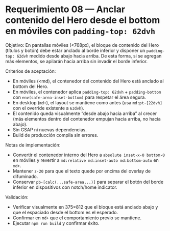 # Requerimiento 08 — Anclar contenido del Hero desde el bottom en móviles con `padding-top: 62dvh`

Objetivo: En pantallas móviles (<768px), el bloque de contenido del Hero (títulos y botón) debe estar anclado al borde inferior y disponer un `padding-top: 62dvh` medido desde abajo hacia arriba. De esta forma, si se agregan más elementos, se apilarán hacia arriba sin invadir el borde inferior.

Criterios de aceptación:
- En móviles (<md), el contenedor del contenido del Hero está anclado al bottom del Hero.
- En móviles, el contenedor aplica `padding-top: 62dvh` + `padding-bottom` con `env(safe-area-inset-bottom)` para respetar el área segura.
- En desktop (`md+`), el layout se mantiene como antes (usa `md:pt-[22dvh]` con el override existente a `63dvh`).
- El contenido queda visualmente “desde abajo hacia arriba” al crecer (más elementos dentro del contenedor empujan hacia arriba, no hacia abajo).
- Sin GSAP ni nuevas dependencias.
- Build de producción compila sin errores.

Notas de implementación:
- Convertir el contenedor interno del Hero a `absolute inset-x-0 bottom-0` en móviles y revertir a `md:relative md:inset-auto md:bottom-auto` en `md+`.
- Mantener `z-20` para que el texto quede por encima del overlay de difuminado.
- Conservar `pb-[calc(...safe-area...)]` para separar el botón del borde inferior en dispositivos con notch/home indicator.

Validación:
- Verificar visualmente en 375×812 que el bloque está anclado abajo y que el espaciado desde el bottom es el esperado.
- Confirmar en `md+` que el comportamiento previo se mantiene.
- Ejecutar `npm run build` y confirmar éxito.
